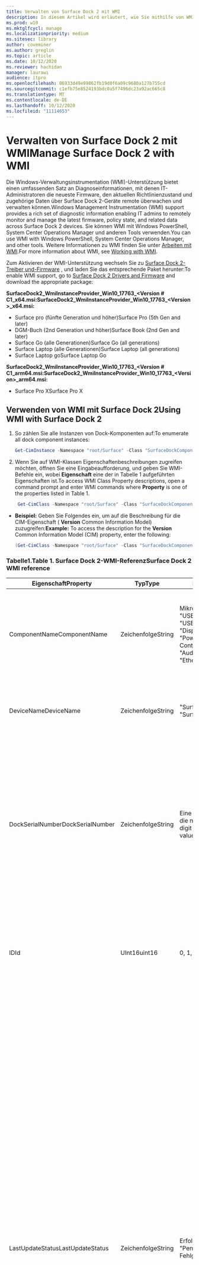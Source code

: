 ```yaml
---
title: Verwalten von Surface Dock 2 mit WMI
description: In diesem Artikel wird erläutert, wie Sie mithilfe von WMI die neueste Firmware, den aktuellen Richtlinienzustand und zugehörige Daten auf Surface Dock 2-Geräten Remote überwachen und verwalten.
ms.prod: w10
ms.mktglfcycl: manage
ms.localizationpriority: medium
ms.sitesec: library
author: coveminer
ms.author: greglin
ms.topic: article
ms.date: 10/12/2020
ms.reviewer: hachidan
manager: laurawi
audience: itpro
ms.openlocfilehash: 06933d49e99862fb19d0f6a09c9680a127b755cd
ms.sourcegitcommit: c1efb75e8524193bdc0a5f7496dc23a92ac665c8
ms.translationtype: MT
ms.contentlocale: de-DE
ms.lasthandoff: 10/12/2020
ms.locfileid: "11114653"
---
```

# <span data-ttu-id="a3c4d-103">Verwalten von Surface Dock 2 mit WMI</span><span class="sxs-lookup"><span data-stu-id="a3c4d-103">Manage Surface Dock 2 with WMI</span></span>

<span data-ttu-id="a3c4d-104">Die Windows-Verwaltungsinstrumentation (WMI)-Unterstützung bietet einen umfassenden Satz an Diagnoseinformationen, mit denen IT-Administratoren die neueste Firmware, den aktuellen Richtlinienzustand und zugehörige Daten über Surface Dock 2-Geräte remote überwachen und verwalten können.</span><span class="sxs-lookup"><span data-stu-id="a3c4d-104">Windows Management Instrumentation (WMI) support provides a rich set of diagnostic information enabling IT admins to remotely monitor and manage the latest firmware, policy state, and related data across Surface Dock 2 devices.</span></span> <span data-ttu-id="a3c4d-105">Sie können WMI mit Windows PowerShell, System Center Operations Manager und anderen Tools verwenden.</span><span class="sxs-lookup"><span data-stu-id="a3c4d-105">You can use WMI with Windows PowerShell, System Center Operations Manager, and other tools.</span></span> <span data-ttu-id="a3c4d-106">Weitere Informationen zu WMI finden Sie unter [Arbeiten mit WMI](https://docs.microsoft.com/powershell/scripting/learn/ps101/07-working-with-wmi?&preserve-view=true).</span><span class="sxs-lookup"><span data-stu-id="a3c4d-106">For more information about WMI, see [Working with WMI](https://docs.microsoft.com/powershell/scripting/learn/ps101/07-working-with-wmi?&preserve-view=true).</span></span> 

<span data-ttu-id="a3c4d-107">Zum Aktivieren der WMI-Unterstützung wechseln Sie zu [Surface Dock 2-Treiber und-Firmware](https://www.microsoft.com/download/details.aspx?id=101317) , und laden Sie das entsprechende Paket herunter:</span><span class="sxs-lookup"><span data-stu-id="a3c4d-107">To enable WMI support, go to [Surface Dock 2 Drivers and Firmware](https://www.microsoft.com/download/details.aspx?id=101317) and download the appropriate package:</span></span>

**<span data-ttu-id="a3c4d-108">SurfaceDock2_WmiInstanceProvider_Win10_17763_&#60;Version # C1_x64.msi:</span><span class="sxs-lookup"><span data-stu-id="a3c4d-108">SurfaceDock2_WmiInstanceProvider_Win10_17763_&#60;Version&#62;_x64.msi:</span></span>**<br>

- <span data-ttu-id="a3c4d-109">Surface pro (fünfte Generation und höher)</span><span class="sxs-lookup"><span data-stu-id="a3c4d-109">Surface Pro (5th Gen and later)</span></span>
- <span data-ttu-id="a3c4d-110">DGM-Buch (2nd Generation und höher)</span><span class="sxs-lookup"><span data-stu-id="a3c4d-110">Surface Book (2nd Gen and later)</span></span>
- <span data-ttu-id="a3c4d-111">Surface Go (alle Generationen)</span><span class="sxs-lookup"><span data-stu-id="a3c4d-111">Surface Go (all generations)</span></span>
- <span data-ttu-id="a3c4d-112">Surface Laptop (alle Generationen)</span><span class="sxs-lookup"><span data-stu-id="a3c4d-112">Surface Laptop (all generations)</span></span>
- <span data-ttu-id="a3c4d-113">Surface Laptop go</span><span class="sxs-lookup"><span data-stu-id="a3c4d-113">Surface Laptop Go</span></span>

 **<span data-ttu-id="a3c4d-114">SurfaceDock2_WmiInstanceProvider_Win10_17763_&#60;Version # C1_arm64.msi:</span><span class="sxs-lookup"><span data-stu-id="a3c4d-114">SurfaceDock2_WmiInstanceProvider_Win10_17763_&#60;Version&#62;_arm64.msi:</span></span>** <br>

- <span data-ttu-id="a3c4d-115">Surface Pro X</span><span class="sxs-lookup"><span data-stu-id="a3c4d-115">Surface Pro X</span></span>

## <span data-ttu-id="a3c4d-116">Verwenden von WMI mit Surface Dock 2</span><span class="sxs-lookup"><span data-stu-id="a3c4d-116">Using WMI with Surface Dock 2</span></span>

1. <span data-ttu-id="a3c4d-117">So zählen Sie alle Instanzen von Dock-Komponenten auf:</span><span class="sxs-lookup"><span data-stu-id="a3c4d-117">To enumerate all dock component instances:</span></span>

    ```PowerShell
    Get-CimInstance -Namespace "root/Surface" -Class "SurfaceDockComponent" 
    ```
2. <span data-ttu-id="a3c4d-118">Wenn Sie auf WMI-Klassen Eigenschaftenbeschreibungen zugreifen möchten, öffnen Sie eine Eingabeaufforderung, und geben Sie WMI-Befehle ein, wobei **Eigenschaft** eine der in Tabelle 1 aufgeführten Eigenschaften ist.</span><span class="sxs-lookup"><span data-stu-id="a3c4d-118">To access WMI Class Property descriptions, open a command prompt and enter WMI commands where **Property** is one of the properties listed in Table 1.</span></span>

    ```PowerShell
     Get-CimClass -Namespace "root/Surface" -Class "SurfaceDockComponent").CimClassProperties["<Property>"]
    ```

- <span data-ttu-id="a3c4d-119">**Beispiel:** Geben Sie Folgendes ein, um auf die Beschreibung für die CIM-Eigenschaft ( **Version** Common Information Model) zuzugreifen:</span><span class="sxs-lookup"><span data-stu-id="a3c4d-119">**Example:** To access the description for the **Version** Common Information Model (CIM) property, enter the following:</span></span>
    ```PowerShell
    (Get-CimClass -Namespace "root/Surface" -Class "SurfaceDockComponent").CimClassProperties["Version"].Qualifiers["Description"].Value
    ```
 
 ### <span data-ttu-id="a3c4d-120">Tabelle1.</span><span class="sxs-lookup"><span data-stu-id="a3c4d-120">Table 1.</span></span> <span data-ttu-id="a3c4d-121">Surface Dock 2-WMI-Referenz</span><span class="sxs-lookup"><span data-stu-id="a3c4d-121">Surface Dock 2 WMI reference</span></span>

| <span data-ttu-id="a3c4d-122">Eigenschaft</span><span class="sxs-lookup"><span data-stu-id="a3c4d-122">Property</span></span>         | <span data-ttu-id="a3c4d-123">Typ</span><span class="sxs-lookup"><span data-stu-id="a3c4d-123">Type</span></span>   | <span data-ttu-id="a3c4d-124">Erwarteter Wert (e)</span><span class="sxs-lookup"><span data-stu-id="a3c4d-124">Expected Value(s)</span></span>                                                                                                                                                                                                            | <span data-ttu-id="a3c4d-125">Beschreibung</span><span class="sxs-lookup"><span data-stu-id="a3c4d-125">Description</span></span>                                                                                                                                                                                                                                                                                                                                                                                                                                                                                                                                                                                                                                                                                                                                                                                                                                                                                                                                                                                                                                                                                                                                                                                                                                                                                                                                                                                                                                                                                                                                                                                                                                                                                                                                                                                                 |
| ---------------- | ------ | ---------------------------------------------------------------------------------------------------------------------------------------------------------------------------------------------------------------------------- | ----------------------------------------------------------------------------------------------------------------------------------------------------------------------------------------------------------------------------------------------------------------------------------------------------------------------------------------------------------------------------------------------------------------------------------------------------------------------------------------------------------------------------------------------------------------------------------------------------------------------------------------------------------------------------------------------------------------------------------------------------------------------------------------------------------------------------------------------------------------------------------------------------------------------------------------------------------------------------------------------------------------------------------------------------------------------------------------------------------------------------------------------------------------------------------------------------------------------------------------------------------------------------------------------------------------------------------------------------------------------------------------------------------------------------------------------------------------------------------------------------------------------------------------------------------------------------------------------------------------------------------------------------------------------------------------------------------------------------------------------------------------------------------------------------------- |
| <span data-ttu-id="a3c4d-126">ComponentName</span><span class="sxs-lookup"><span data-stu-id="a3c4d-126">ComponentName</span></span>    | <span data-ttu-id="a3c4d-127">Zeichenfolge</span><span class="sxs-lookup"><span data-stu-id="a3c4d-127">String</span></span> | <span data-ttu-id="a3c4d-128">Mikrocontroller</span><span class="sxs-lookup"><span data-stu-id="a3c4d-128">“Microcontroller”</span></span> <br><span data-ttu-id="a3c4d-129">"USB-Hub 1"</span><span class="sxs-lookup"><span data-stu-id="a3c4d-129">“USB Hub 1”</span></span> <br><span data-ttu-id="a3c4d-130">"USB-Hub 2"</span><span class="sxs-lookup"><span data-stu-id="a3c4d-130">“USB Hub 2”</span></span> <br><span data-ttu-id="a3c4d-131">"Display-Port-Hub"</span><span class="sxs-lookup"><span data-stu-id="a3c4d-131">“Display Port Hub”</span></span> <br><span data-ttu-id="a3c4d-132">"Power Delivery Controller"</span><span class="sxs-lookup"><span data-stu-id="a3c4d-132">“Power Delivery Controller”</span></span> <br><span data-ttu-id="a3c4d-133">"Audio-Codec"</span><span class="sxs-lookup"><span data-stu-id="a3c4d-133">“Audio Codec”</span></span> <br><span data-ttu-id="a3c4d-134">"Ethernet-Controller"</span><span class="sxs-lookup"><span data-stu-id="a3c4d-134">“Ethernet Controller”</span></span>                                                                         | <span data-ttu-id="a3c4d-135">Die folgende Eigenschaft listet den spezifischen Namen der Gerätekomponente auf, der die zugehörigen CIM-Kurs Daten (Common Information Model) entsprechen.</span><span class="sxs-lookup"><span data-stu-id="a3c4d-135">The following property lists the specific name of the device component that the accompanying Common Information Model (CIM) class data corresponds to.</span></span>                                                                                                                                                                                                                                                                                                                                                                                                                                                                                                                                                                                                                                                                                                                                                                                                                                                                                                                                                                                                                                                                                                                                                                                                                                                                                                                                                                                                                                                                                                                                                                                                                                                  |
| <span data-ttu-id="a3c4d-136">DeviceName</span><span class="sxs-lookup"><span data-stu-id="a3c4d-136">DeviceName</span></span>       | <span data-ttu-id="a3c4d-137">Zeichenfolge</span><span class="sxs-lookup"><span data-stu-id="a3c4d-137">String</span></span> | <span data-ttu-id="a3c4d-138">"Surface Dock 1"</span><span class="sxs-lookup"><span data-stu-id="a3c4d-138">“Surface Dock 1”</span></span> <br><span data-ttu-id="a3c4d-139">"Surface Dock 2"</span><span class="sxs-lookup"><span data-stu-id="a3c4d-139">“Surface Dock 2”</span></span>                                                                                                                                                                                        | <span data-ttu-id="a3c4d-140">Die folgende Eigenschaft enthält den Namen des Dock-Geräts, zu dem die bestimmte Gerätekomponente gehört.</span><span class="sxs-lookup"><span data-stu-id="a3c4d-140">The following property contains the name of the dock device that the specific device component belongs to.</span></span>                                                                                                                                                                                                                                                                                                                                                                                                                                                                                                                                                                                                                                                                                                                                                                                                                                                                                                                                                                                                                                                                                                                                                                                                                                                                                                                                                                                                                                                                                                                                                                                                                                                                                               |
| <span data-ttu-id="a3c4d-141">DockSerialNumber</span><span class="sxs-lookup"><span data-stu-id="a3c4d-141">DockSerialNumber</span></span> | <span data-ttu-id="a3c4d-142">Zeichenfolge</span><span class="sxs-lookup"><span data-stu-id="a3c4d-142">String</span></span> | <span data-ttu-id="a3c4d-143">Eine fortlaufende Zahl von zwölf (12) Ziffern, die nur numerische Werte enthält</span><span class="sxs-lookup"><span data-stu-id="a3c4d-143">A twelve (12) digit serial number containing only numerical values</span></span>                                                                                                                                                           | <span data-ttu-id="a3c4d-144">Die folgende Eigenschaft zeichnet die Seriennummer des angeschlossenen Dock Geräts auf.</span><span class="sxs-lookup"><span data-stu-id="a3c4d-144">The following property records the serial number of the attached dock device.</span></span> <span data-ttu-id="a3c4d-145">Diese Seriennummer ist für jede Komponente exakt identisch, wenn Sie zum gleichen Dock-Gerät gehören.</span><span class="sxs-lookup"><span data-stu-id="a3c4d-145">This serial number is the exact same for every component as they belong to the same dock device.</span></span> <span data-ttu-id="a3c4d-146">Als Referenz kann diese Seriennummer physisch auf der Unterseite des Surface Dock selbst gefunden werden.</span><span class="sxs-lookup"><span data-stu-id="a3c4d-146">For reference, this serial number can be found physically on the underside of the Surface Dock itself.</span></span>                                                                                                                                                                                                                                                                                                                                                                                                                                                                                                                                                                                                                                                                                                                                                                                                                                                                                                                                                                                                                                                                                                                                                                                                                                                                                                                                                                                                                                                                                                                    |
| <span data-ttu-id="a3c4d-147">ID</span><span class="sxs-lookup"><span data-stu-id="a3c4d-147">Id</span></span>               | <span data-ttu-id="a3c4d-148">UInt16</span><span class="sxs-lookup"><span data-stu-id="a3c4d-148">uint16</span></span> | <span data-ttu-id="a3c4d-149">0, 1, 2,..., 65535</span><span class="sxs-lookup"><span data-stu-id="a3c4d-149">0, 1, 2, ..., 65535</span></span>                                                                                                                                                                                                          | <span data-ttu-id="a3c4d-150">Die folgende Eigenschaft ist eine eindeutige ID, die von NULL (0) startet und aufzählt.</span><span class="sxs-lookup"><span data-stu-id="a3c4d-150">The following property is a unique Id that starts from zero (0) and counts up.</span></span> <span data-ttu-id="a3c4d-151">Diese Variable wird verwendet, um die aufgelisteten WMI-Instanzen zu nummerieren.</span><span class="sxs-lookup"><span data-stu-id="a3c4d-151">This variable is used for numbering the enumerated WMI instances.</span></span>                                                                                                                                                                                                                                                                                                                                                                                                                                                                                                                                                                                                                                                                                                                                                                                                                                                                                                                                                                                                                                                                                                                                                                                                                                                                                                                                                                                                                                                                                                                                                                                                                                                        |
| <span data-ttu-id="a3c4d-152">LastUpdateStatus</span><span class="sxs-lookup"><span data-stu-id="a3c4d-152">LastUpdateStatus</span></span> | <span data-ttu-id="a3c4d-153">Zeichenfolge</span><span class="sxs-lookup"><span data-stu-id="a3c4d-153">String</span></span> | <span data-ttu-id="a3c4d-154">Erfolg</span><span class="sxs-lookup"><span data-stu-id="a3c4d-154">“Success”</span></span> <br><span data-ttu-id="a3c4d-155">"PendingDockReattach"</span><span class="sxs-lookup"><span data-stu-id="a3c4d-155">“PendingDockReattach”</span></span> <br><span data-ttu-id="a3c4d-156">Fehlgeschlagen</span><span class="sxs-lookup"><span data-stu-id="a3c4d-156">“Failed”</span></span>                                                                                                                                                                             | <span data-ttu-id="a3c4d-157">Die folgende Eigenschaft gibt den letzten versuchten CFU-Status (Component Firmware Update) für die fragliche Gerätekomponente an.</span><span class="sxs-lookup"><span data-stu-id="a3c4d-157">The following property details the last attempted Component Firmware Update (CFU) status for the device component in question.</span></span> <span data-ttu-id="a3c4d-158">Mögliche Werte sind: **Erfolg,** **ausstehende Dock erneut anfügen** und **Fehler.**</span><span class="sxs-lookup"><span data-stu-id="a3c4d-158">Possible values are: **Success,** **Pending Dock Reattach,** and **Failed.**</span></span><br><br><br><span data-ttu-id="a3c4d-159">- **Erfolg** zeigt an, dass die zuvor angewendete neue Firmware erfolgreich angewendet wurde.</span><span class="sxs-lookup"><span data-stu-id="a3c4d-159">- **Success** indicates that previously applied new firmware was applied successfully</span></span><br><span data-ttu-id="a3c4d-160">- **Ausstehend Dock erneut anfügen** gibt an, dass für die Gerätekomponente ein neues Update aussteht, und der Benutzer muss den Surface Connector des Docks trennen und erneut anfügen, um das neue Update anzuwenden.</span><span class="sxs-lookup"><span data-stu-id="a3c4d-160">- **Pending Dock Reattach** indicates there is a new update pending for the device component and the user must detach and reattach the Dock’s Surface connector in order to apply the new update.</span></span><br><span data-ttu-id="a3c4d-161">- **Fehler** : gibt an, dass ein möglicher rechtmäßiger Fehler während des CFU-Prozesses aufgetreten ist oder dass das Peripheriegerät in der erwarteten Version nicht gestartet wurde.</span><span class="sxs-lookup"><span data-stu-id="a3c4d-161">- **Failed** indicates that a possible legitimate error occurred during the CFU process or the peripheral did not boot up in the expected version.</span></span> <span data-ttu-id="a3c4d-162">Bei einem **fehlerhaften** Fall ist dies kein Hinweis darauf, dass das Gerät nicht funktioniert, sondern eher Fehler beim Versuch, das Gerät zu aktualisieren.</span><span class="sxs-lookup"><span data-stu-id="a3c4d-162">In the **Failed** case, this is not an indication that the device is not working, but rather something erroneous occurred when trying to update the device.</span></span> <span data-ttu-id="a3c4d-163">In diesem Fall wird die vorherige Firmware weiterhin ausgeführt.</span><span class="sxs-lookup"><span data-stu-id="a3c4d-163">In such case, the previous firmware will continue to run.</span></span>                                                                                                                                                                                                                                                                                                                                                                                                                                                                                                                                                                                                                                                                                                                                                                                                                                                                                                                         |
| <span data-ttu-id="a3c4d-164">PolicyState</span><span class="sxs-lookup"><span data-stu-id="a3c4d-164">PolicyState</span></span>      | <span data-ttu-id="a3c4d-165">Zeichenfolge</span><span class="sxs-lookup"><span data-stu-id="a3c4d-165">String</span></span> | <span data-ttu-id="a3c4d-166">Aktiviert</span><span class="sxs-lookup"><span data-stu-id="a3c4d-166">“Enabled”</span></span> <br><span data-ttu-id="a3c4d-167">Deaktiviert</span><span class="sxs-lookup"><span data-stu-id="a3c4d-167">“Disabled”</span></span>                                                                                                                                                                                                     | <span data-ttu-id="a3c4d-168">Die folgende Eigenschaft gibt die aktuelle Semm-Richtlinie (Surface Enterprise Management Mode) für die Gerätekomponente an.</span><span class="sxs-lookup"><span data-stu-id="a3c4d-168">The following property indicates the current Surface Enterprise Management Mode (SEMM) policy for the device component.</span></span> <span data-ttu-id="a3c4d-169">Mögliche Werte sind: **aktiviert** und **deaktiviert.**</span><span class="sxs-lookup"><span data-stu-id="a3c4d-169">Possible values are: **Enabled** and **Disabled.**</span></span><br><br><br><span data-ttu-id="a3c4d-170">- **Aktiviert** gibt an, dass das Semm-System dem Host Gerät den Zugriff auf und die Verwendung der Gerätekomponente gestattet hat.</span><span class="sxs-lookup"><span data-stu-id="a3c4d-170">- **Enabled** indicates that the SEMM system has allowed the host device to access and use the device component</span></span><br><span data-ttu-id="a3c4d-171">- **Deaktiviert** gibt an, dass das Semm-System nicht zulässig ist, und verhindert dadurch, dass der Hostcomputer auf die Gerätekomponente zugreifen und diese verwenden kann.</span><span class="sxs-lookup"><span data-stu-id="a3c4d-171">- **Disabled** indicates that the SEMM system has disallowed and thereby prevented the host machine from accessing and using the device component.</span></span>                                                                                                                                                                                                                                                                                                                                                                                                                                                                                                                                                                                                                                                                                                                                                                                                                                                                                                                                                                                                                                                                                                                                                                                                                                                                                                                                                                                                                                                                                                                             |
| <span data-ttu-id="a3c4d-172">ProductId</span><span class="sxs-lookup"><span data-stu-id="a3c4d-172">ProductId</span></span>        | <span data-ttu-id="a3c4d-173">Zeichenfolge []</span><span class="sxs-lookup"><span data-stu-id="a3c4d-173">String[]</span></span> | <span data-ttu-id="a3c4d-174">Eine Liste von Hex-Zeichenfolgen, die jeweils zwischen "0x0000" und "0xFFFF" liegen können</span><span class="sxs-lookup"><span data-stu-id="a3c4d-174">A list of hex strings, which can each range from “0x0000” to “0xFFFF”</span></span>                                                                                                                                                        | <span data-ttu-id="a3c4d-175">Mit der folgenden Eigenschaft wird die Produkt-ID (PID) der Gerätekomponente klassifiziert.</span><span class="sxs-lookup"><span data-stu-id="a3c4d-175">The following property classifies the Product Id (PID) of the device component.</span></span> <span data-ttu-id="a3c4d-176">Es ist möglich, dass mehr als eine PID aufgeführt ist.</span><span class="sxs-lookup"><span data-stu-id="a3c4d-176">It is possible for there to be more than one PID listed.</span></span> <span data-ttu-id="a3c4d-177">Bei einem USB-Hub werden beispielsweise sowohl Super Speed (SS)-als auch Hochgeschwindigkeits-Geräte (HS) in einem singulären "Hub" gebündelt.</span><span class="sxs-lookup"><span data-stu-id="a3c4d-177">In the case of a USB Hub, for example, both Super Speed (SS) and High Speed (HS) devices are lumped into a singular “Hub."</span></span> <span data-ttu-id="a3c4d-178">Daher würden zwei (2) PIDs in diesem Array aufgeführt.</span><span class="sxs-lookup"><span data-stu-id="a3c4d-178">Therefore, two (2) PIDs would be listed within this array.</span></span>                                                                                                                                                                                                                                                                                                                                                                                                                                                                                                                                                                                                                                                                                                                                                                                                                                                                                                                                                                                                                                                                                                                                                                                                                                                                                                                                                                                                                                                                                                                                                                                                                                                                                                                                                                                                                                                                                                                                                                                                                                                                                                                                                                                                                                                                                                                                                                                             |
| <span data-ttu-id="a3c4d-179">ProvisionedState</span><span class="sxs-lookup"><span data-stu-id="a3c4d-179">ProvisionedState</span></span>         | <span data-ttu-id="a3c4d-180">boolean</span><span class="sxs-lookup"><span data-stu-id="a3c4d-180">boolean</span></span> | <span data-ttu-id="a3c4d-181">Wahr oder falsch</span><span class="sxs-lookup"><span data-stu-id="a3c4d-181">True or False</span></span>                                                                                                                                                        | <span data-ttu-id="a3c4d-182">Die folgende Eigenschaft beschreibt den bereitgestellten Zustand des Surface Enterprise Management Mode (Semm) des Surface Dock-Geräts.</span><span class="sxs-lookup"><span data-stu-id="a3c4d-182">The following property describes the Surface Enterprise Management Mode (SEMM) provisioned state of the Surface Dock device.</span></span> <span data-ttu-id="a3c4d-183">Der bereitgestellte Zustand ist für jede Komponente exakt identisch, wenn Sie zum gleichen Dock-Gerät gehören.</span><span class="sxs-lookup"><span data-stu-id="a3c4d-183">The provisioned state is the exact same for every component as they belong to the same dock device.</span></span> <span data-ttu-id="a3c4d-184">Mögliche Werte sind: wahr oder falsch.</span><span class="sxs-lookup"><span data-stu-id="a3c4d-184">Possible values are: True or False.</span></span> <span data-ttu-id="a3c4d-185">Der Wert "true" gibt an, dass das Surface Dock-Gerät zurzeit verwaltet wird und dadurch die Port Funktionalität eingeschränkt sein kann.</span><span class="sxs-lookup"><span data-stu-id="a3c4d-185">A value of true indicates the Surface Dock device is currently managed and thereby, port functionality may be restricted.</span></span> <span data-ttu-id="a3c4d-186">Weitere Informationen finden Sie im Eigenschaftenfeld "PolicyState".</span><span class="sxs-lookup"><span data-stu-id="a3c4d-186">See the “PolicyState” property field for more information.</span></span> <span data-ttu-id="a3c4d-187">Der Wert false gibt an, dass das Surface Dock-Gerät zurzeit nicht verwaltet wird und keine Funktionseinschränkungen auferlegt wurden.</span><span class="sxs-lookup"><span data-stu-id="a3c4d-187">A value of false indicates the Surface Dock device is currently not managed and has no feature restrictions imposed.</span></span>                                                                                                                                                                                                                                                                                                                                                                                                                                                                                                                                                                                                                                                                                                                                                                                                                                                                                                                                                                                                                                                                                                                                                                                                                                                                                                                   |
| <span data-ttu-id="a3c4d-188">Status</span><span class="sxs-lookup"><span data-stu-id="a3c4d-188">Status</span></span>           | <span data-ttu-id="a3c4d-189">Zeichenfolge</span><span class="sxs-lookup"><span data-stu-id="a3c4d-189">String</span></span> | <span data-ttu-id="a3c4d-190">OK</span><span class="sxs-lookup"><span data-stu-id="a3c4d-190">“OK”</span></span> <br><span data-ttu-id="a3c4d-191">Getrennt</span><span class="sxs-lookup"><span data-stu-id="a3c4d-191">“Disconnected”</span></span> <br><span data-ttu-id="a3c4d-192">Fehler</span><span class="sxs-lookup"><span data-stu-id="a3c4d-192">“Error”</span></span> <br><span data-ttu-id="a3c4d-193">Fehlt</span><span class="sxs-lookup"><span data-stu-id="a3c4d-193">“Missing”</span></span> <br><span data-ttu-id="a3c4d-194">"DeviceHandleInUse"</span><span class="sxs-lookup"><span data-stu-id="a3c4d-194">“DeviceHandleInUse”</span></span> <br><span data-ttu-id="a3c4d-195">Deaktiviert</span><span class="sxs-lookup"><span data-stu-id="a3c4d-195">“Disabled”</span></span> <br><span data-ttu-id="a3c4d-196">"NotSupportedByWmi"</span><span class="sxs-lookup"><span data-stu-id="a3c4d-196">“NotSupportedByWmi”</span></span>                                                                                                             | <span data-ttu-id="a3c4d-197">Die folgende Eigenschaft beschreibt den Zustand der Dock-Verbindung mit dem Hostcomputer.</span><span class="sxs-lookup"><span data-stu-id="a3c4d-197">The following property describes the state of the Dock’s connection to the host machine.</span></span> <span data-ttu-id="a3c4d-198">Mögliche Werte sind: **OK,** **getrennt,** **Fehler,** **Fehlend** , **DeviceHandleInUse,**  **deaktiviert** und **NotSupportedByWmi.**</span><span class="sxs-lookup"><span data-stu-id="a3c4d-198">Possible values are: **OK,** **Disconnected,** **Error,** **Missing,** **DeviceHandleInUse,**  **Disabled,** and **NotSupportedByWmi.**</span></span> <br><span data-ttu-id="a3c4d-199">- **OK** zeigt an, dass das Gerät erfolgreich mit dem Hostcomputer verbunden ist, und es gibt keine Probleme, die dessen Funktionalität hemmen würden.</span><span class="sxs-lookup"><span data-stu-id="a3c4d-199">- **OK** indicates that the device is successfully connected to the host machine and no problems exist, which would inhibit its functionality</span></span> <br><span data-ttu-id="a3c4d-200">- " **Getrennt** " gibt an, dass der Surface-Verbinder, der die Verbindung für alle Gerätekomponenten bereitstellt, derzeit nicht an den Hostcomputer angefügt ist.</span><span class="sxs-lookup"><span data-stu-id="a3c4d-200">- **Disconnected** indicates that the Surface connector, which provides the connection for all the device components, is currently not attached to the host machine.</span></span> <br><span data-ttu-id="a3c4d-201">- **Fehler** weist auf ein potenzielles Problem mit der Geräteinstanz hin, und die Geräteschnittstelle wurde mehr als wahrscheinlich mit einem gelben Ausrufezeichen im Geräte-Manager gekennzeichnet – überprüfen Sie die **Statuscode** -Eigenschaft, um detailliertere Informationen zur Art des aufgetretenen Fehlers zu erhalten.</span><span class="sxs-lookup"><span data-stu-id="a3c4d-201">- **Error** indicates a potential issue with the device instance and the device interface has more than likely been labeled with a yellow exclamation point in the Device Manager – check the **StatusCode** property for more detailed information on the type of error that occurred.</span></span> <br><span data-ttu-id="a3c4d-202">- **Fehlt** gibt an, dass das Gerät auf dem Hostcomputer aufgezählt wurde, aber aus irgendeinem Grund nicht.</span><span class="sxs-lookup"><span data-stu-id="a3c4d-202">- **Missing** indicates that the device was expected to have enumerated on the host machine, but for some reason did not.</span></span> <span data-ttu-id="a3c4d-203">Die **Statuscode** -Eigenschaft hält den Wert 24, um diese fehlerhafte Situation anzugeben.</span><span class="sxs-lookup"><span data-stu-id="a3c4d-203">The **StatusCode** property will hold the value of 24 to indicate this erroneous situation.</span></span><br><span data-ttu-id="a3c4d-204">- **DeviceHandleInUse** gibt an, dass ein anderer Prozess derzeit mit dem Gerät kommuniziert, wodurch dieser WMI-Instanzenanbieter (Windows Management Instrumentation) von seinen Kommunikationsanforderungen absieht.</span><span class="sxs-lookup"><span data-stu-id="a3c4d-204">- **DeviceHandleInUse** indicates that another process is currently communicating with the device, which prohibits this Windows Management Instrumentation (WMI) Instance Provider from its communication requests.</span></span> <span data-ttu-id="a3c4d-205">Versuchen Sie erneut, Ihren WMI-Befehl auszuführen!</span><span class="sxs-lookup"><span data-stu-id="a3c4d-205">Try executing your WMI command again!</span></span> <br> <span data-ttu-id="a3c4d-206">- **Deaktiviert** gibt an, dass die aktuelle Richtlinie für den Semm (Surface Enterprise Management Mode) nicht zulässig ist, und verhindert dadurch, dass der Hostcomputer auf die Gerätekomponente zugreifen und diese verwenden kann.</span><span class="sxs-lookup"><span data-stu-id="a3c4d-206">- **Disabled** indicates that the current Surface Enterprise Management Mode (SEMM) policy has disallowed and thereby prevented the host machine from accessing and using the device component.</span></span> <span data-ttu-id="a3c4d-207">Weitere Informationen finden Sie im **PolicyState** -Eigenschaftenfeld.</span><span class="sxs-lookup"><span data-stu-id="a3c4d-207">See the **PolicyState** property field for more information.</span></span><br><span data-ttu-id="a3c4d-208">- **NotSupportedByWmi** gibt an, dass das angeschlossene Dock zurzeit nicht von diesem WMI-Anbieter unterstützt wird.</span><span class="sxs-lookup"><span data-stu-id="a3c4d-208">- **NotSupportedByWmi** indicates the connected dock is currently not supported by this WMI Provider.</span></span> <span data-ttu-id="a3c4d-209">Dieser Status wird für das Surface Dock 1 angezeigt, das derzeit nicht von diesem WMI-Instanzenanbieter unterstützt wird.</span><span class="sxs-lookup"><span data-stu-id="a3c4d-209">This status will appear for the Surface Dock 1, which is currently not supported by this WMI Instance Provider.</span></span>|
| <span data-ttu-id="a3c4d-210">Statuscode</span><span class="sxs-lookup"><span data-stu-id="a3c4d-210">StatusCode</span></span>       | <span data-ttu-id="a3c4d-211">UInt32</span><span class="sxs-lookup"><span data-stu-id="a3c4d-211">uint32</span></span> | <span data-ttu-id="a3c4d-212">[Geräte-Manager-Fehler Code](https://docs.microsoft.com/windows-hardware/drivers/install/device-manager-error-messages) , der aus der CIM_LogicalDevice WMI-Klasse abgerufen wurde (innerhalb von *cimwin32. MOF*)</span><span class="sxs-lookup"><span data-stu-id="a3c4d-212">[Device Manager Error Code](https://docs.microsoft.com/windows-hardware/drivers/install/device-manager-error-messages) obtained from the CIM_LogicalDevice WMI Class (within *cimwin32.mof*)</span></span> | <span data-ttu-id="a3c4d-213">Die folgende Eigenschaft bietet den Geräte-Manager-Fehlercode für die angegebene Dock-Komponente.</span><span class="sxs-lookup"><span data-stu-id="a3c4d-213">The following property provides the Device Manager error code for the given dock component.</span></span> <span data-ttu-id="a3c4d-214">Der Wert 0 (null) gibt an, dass die Dock-Komponente ordnungsgemäß funktioniert. ein Wert, der größer als 0 (null) ist, gibt ein Problem oder einen möglichen Fehler mit der Dock-Komponente an.</span><span class="sxs-lookup"><span data-stu-id="a3c4d-214">A value of zero (0) indicates that the dock component is working correctly; a value greater than zero (0) indicates an issue or a possible error with the dock component.</span></span> <span data-ttu-id="a3c4d-215">Da die Dock-Komponente mit mehreren Geräteschnittstellen aufzählen kann, ist es möglich, dass weitere Fehlercodes für den Geräte-Manager vorhanden sind.</span><span class="sxs-lookup"><span data-stu-id="a3c4d-215">Because the dock component may enumerate with several device interfaces, it is possible there may be additional Device Manager error codes.</span></span> <span data-ttu-id="a3c4d-216">Dieses Eigenschaftenfeld listet nur einen einzelnen Fehlercode auf, auch wenn mehrere verfügbar sind.</span><span class="sxs-lookup"><span data-stu-id="a3c4d-216">This property field only lists a single error code even if multiple are available.</span></span> <span data-ttu-id="a3c4d-217">Der Geräte-Manager beschriftet das Gerät nur dann mit einem gelben Ausrufezeichen, wenn bestimmte Fehlercodes aufgetreten sind.</span><span class="sxs-lookup"><span data-stu-id="a3c4d-217">The Device Manager will label the device with a yellow exclamation point only when certain error codes have occurred.</span></span>                                                                                                                                                                                                                                                                                                                                                                                                                                                                                                                                                                                                                                                                                                                                                                                                                                                                                                                                                                                                                                                                                                                                                                                |
| <span data-ttu-id="a3c4d-218">VendorID</span><span class="sxs-lookup"><span data-stu-id="a3c4d-218">VendorId</span></span>         | <span data-ttu-id="a3c4d-219">Zeichenfolge</span><span class="sxs-lookup"><span data-stu-id="a3c4d-219">String</span></span> | <span data-ttu-id="a3c4d-220">Eine Hex-Zeichenfolge, die zwischen "0x0000" und "0xFFFF" liegen kann</span><span class="sxs-lookup"><span data-stu-id="a3c4d-220">A hex string that can range from “0x0000” to “0xFFFF”</span></span>                                                                                                                                                                        | <span data-ttu-id="a3c4d-221">Die folgende Eigenschaft stellt die spezifische Vendor-ID (vid) der Gerätekomponente dar.</span><span class="sxs-lookup"><span data-stu-id="a3c4d-221">The following property notes the specific Vendor Id (VID) of the device component.</span></span>                                                                                                                                                                                                                                                                                                                                                                                                                                                                                                                                                                                                                                                                                                                                                                                                                                                                                                                                                                                                                                                                                                                                                                                                                                                                                                                                                                                                                                                                                                                                                                                                                                                                                                                       |
| <span data-ttu-id="a3c4d-222">Version</span><span class="sxs-lookup"><span data-stu-id="a3c4d-222">Version</span></span>          | <span data-ttu-id="a3c4d-223">Zeichenfolge</span><span class="sxs-lookup"><span data-stu-id="a3c4d-223">String</span></span> | <span data-ttu-id="a3c4d-224">Eine Versionszeichenfolge, die das Formular wie folgt enthält: "x. y. z", wobei x, y und z numerische Werte sind.</span><span class="sxs-lookup"><span data-stu-id="a3c4d-224">A version string, which has the form as follows: “x.y.z”, where x, y, and z are numerical values.</span></span>                                                                                                                            | <span data-ttu-id="a3c4d-225">Die folgende Eigenschaft gibt die aktuelle Version der Firmware an, die derzeit auf der Gerätekomponente ausgeführt wird.</span><span class="sxs-lookup"><span data-stu-id="a3c4d-225">The following property specifies the current version of the firmware, which is currently running on the device component.</span></span>                                                                                                                                                                                                                                                                                                                                                                                                                                                                                                                                                                                                                                                                                                                                                                                                                                                                                                                                                                                                                                                                                                                                                                                                                                                                                                                                                                                                                                                                                                                                                                                                                                                                                |


## <span data-ttu-id="a3c4d-226">Mehr erfahren</span><span class="sxs-lookup"><span data-stu-id="a3c4d-226">Learn more</span></span>

- [<span data-ttu-id="a3c4d-227">Sichern von Surface Dock 2-Ports mit SEMM</span><span class="sxs-lookup"><span data-stu-id="a3c4d-227">Secure Surface Dock 2 ports with SEMM</span></span>](secure-surface-dock-ports-semm.md)
- [<span data-ttu-id="a3c4d-228">Neuerungen in Surface Dock 2</span><span class="sxs-lookup"><span data-stu-id="a3c4d-228">What's new in Surface Dock 2</span></span>](surface-dock-whats-new.md)
- [<span data-ttu-id="a3c4d-229">Fehlercodes des Geräte-Managers</span><span class="sxs-lookup"><span data-stu-id="a3c4d-229">Device Manager error codes</span></span>](https://docs.microsoft.com/windows-hardware/drivers/install/device-manager-error-messages)
- [<span data-ttu-id="a3c4d-230">Arbeiten mit WMI</span><span class="sxs-lookup"><span data-stu-id="a3c4d-230">Working with WMI</span></span>](https://docs.microsoft.com/powershell/scripting/learn/ps101/07-working-with-wmi?&preserve-view=true)
